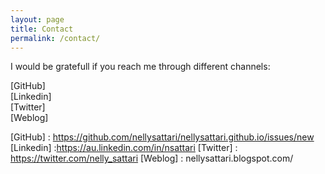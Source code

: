 ```yaml
---
layout: page
title: Contact
permalink: /contact/
---
```

I would be gratefull if you reach me through different channels:

[GitHub]  </br>
[Linkedin]  </br>
[Twitter]  </br>
[Weblog]   </br>



[GitHub]   : https://github.com/nellysattari/nellysattari.github.io/issues/new 
[Linkedin] :https://au.linkedin.com/in/nsattari
[Twitter]  : https://twitter.com/nelly_sattari
[Weblog]   : nellysattari.blogspot.com/

                